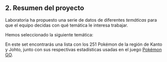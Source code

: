 

## 2. Resumen del proyecto

Laboratoria ha propuesto una serie de datos de diferentes _temáticas_ para que
el equipo decidas con qué temática le interesa trabajar. 

Hemos seleccionado la siguiente temática:

 En este set encontrarás una lista con los 251 Pokémon de la región de Kanto
  y Johto, junto con sus respectivas estadísticas usadas en el juego
  [Pokémon GO](http://pokemongolive.com).


